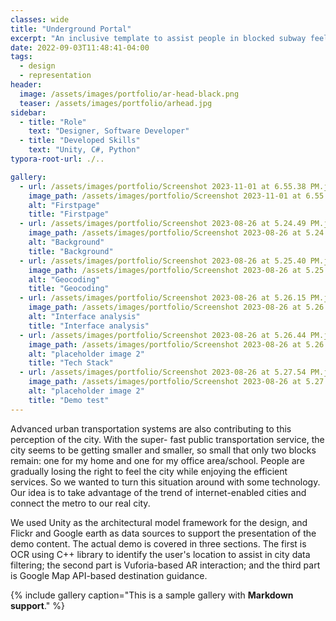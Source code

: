 ```yaml
---
classes: wide
title: "Underground Portal"
excerpt: "An inclusive template to assist people in blocked subway feeling the surficial city in XR world."
date: 2022-09-03T11:48:41-04:00
tags:
  - design
  - representation
header:
  image: /assets/images/portfolio/ar-head-black.png
  teaser: /assets/images/portfolio/arhead.jpg
sidebar:
  - title: "Role"
    text: "Designer, Software Developer"
  - title: "Developed Skills"
    text: "Unity, C#, Python"
typora-root-url: ./..

gallery:
  - url: /assets/images/portfolio/Screenshot 2023-11-01 at 6.55.38 PM.jpg
    image_path: /assets/images/portfolio/Screenshot 2023-11-01 at 6.55.38 PM.jpg
    alt: "Firstpage"
    title: "Firstpage"
  - url: /assets/images/portfolio/Screenshot 2023-08-26 at 5.24.49 PM.jpg
    image_path: /assets/images/portfolio/Screenshot 2023-08-26 at 5.24.49 PM.jpg
    alt: "Background"
    title: "Background"
  - url: /assets/images/portfolio/Screenshot 2023-08-26 at 5.25.40 PM.jpg
    image_path: /assets/images/portfolio/Screenshot 2023-08-26 at 5.25.40 PM.jpg
    alt: "Geocoding"
    title: "Geocoding"
  - url: /assets/images/portfolio/Screenshot 2023-08-26 at 5.26.15 PM.jpg
    image_path: /assets/images/portfolio/Screenshot 2023-08-26 at 5.26.15 PM.jpg
    alt: "Interface analysis"
    title: "Interface analysis"
  - url: /assets/images/portfolio/Screenshot 2023-08-26 at 5.26.44 PM.jpg
    image_path: /assets/images/portfolio/Screenshot 2023-08-26 at 5.26.44 PM.jpg
    alt: "placeholder image 2"
    title: "Tech Stack"
  - url: /assets/images/portfolio/Screenshot 2023-08-26 at 5.27.54 PM.jpg
    image_path: /assets/images/portfolio/Screenshot 2023-08-26 at 5.27.54 PM.jpg
    alt: "placeholder image 2"
    title: "Demo test"
---
```


Advanced urban transportation systems are also contributing to this perception of the city. With the super- fast public transportation service, the city seems to be getting smaller and smaller, so small that only two blocks remain: one for my home and one for my office area/school. People are gradually losing the right
 to feel the city while enjoying the efficient services. So we wanted to turn this situation around with some technology. Our idea is to take advantage of the trend of internet-enabled cities and connect the metro to our real city.

We used Unity as the architectural model framework for the design, and Flickr and Google earth as data sources to support the presentation of the demo content. The actual demo is covered in three sections. The first is OCR using C++ library to identify the user's location to assist in city data filtering; the second part is Vuforia-based AR interaction; and the third part is Google Map API-based destination guidance.

{% include gallery caption="This is a sample gallery with **Markdown support**." %}
